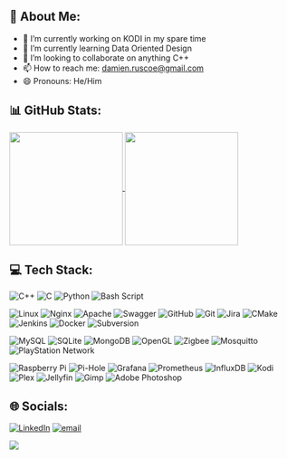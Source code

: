 ## 💫 About Me:

- 🔭 I’m currently working on KODI in my spare time
- 🌱 I’m currently learning Data Oriented Design
- 👯 I’m looking to collaborate on anything C++
- 📫 How to reach me: damien.ruscoe@gmail.com
- 😄 Pronouns: He/Him

## 📊 GitHub Stats:

<a href="https://github.com/anuraghazra/convoychat">
  <img height=200 align="center" src="https://nirzak-streak-stats.vercel.app/?user=damienruscoe&theme=dark&hide_border=true&mode=weekly&card_width=50%&hide_longest_streak=true" />
</a>
<a href="https://github.com/anuraghazra/github-readme-stats">
  <img height=200 align="center" src="https://github-readme-stats.vercel.app/api?username=damienruscoe&theme=dark&hide_border=true&card_width=50%&include_all_commits=true&count_private=true" />
</a>
<!--
<a href="https://github.com/anuraghazra/convoychat">
  <img height=200 align="center" src="https://github-readme-stats.vercel.app/api/top-langs?username=damienruscoe&theme=dark&hide_border=true&layout=compact&langs_count=8&card_width=100%&include_all_commits=true&count_private=false" />
</a>
-->

## 💻 Tech Stack:

![C++](https://img.shields.io/badge/c++-%2300599C.svg?style=plastic&logo=c%2B%2B&logoColor=white) ![C](https://img.shields.io/badge/c-%2300599C.svg?style=plastic&logo=c&logoColor=white) ![Python](https://img.shields.io/badge/python-3670A0?style=plastic&logo=python&logoColor=ffdd54) ![Bash Script](https://img.shields.io/badge/bash_script-%23121011.svg?style=plastic&logo=gnu-bash&logoColor=white) 

![Linux](https://img.shields.io/badge/Linux-%23121011.svg?style=plastic&logo=linux&logoColor=white) ![Nginx](https://img.shields.io/badge/nginx-%23009639.svg?style=plastic&logo=nginx&logoColor=white) ![Apache](https://img.shields.io/badge/apache-%23D42029.svg?style=plastic&logo=apache&logoColor=white) ![Swagger](https://img.shields.io/badge/-Swagger-%23Clojure?style=plastic&logo=swagger&logoColor=white) ![GitHub](https://img.shields.io/badge/github-%23121011.svg?style=plastic&logo=github&logoColor=white) ![Git](https://img.shields.io/badge/git-%23F05033.svg?style=plastic&logo=git&logoColor=white) ![Jira](https://img.shields.io/badge/jira-%230A0FFF.svg?style=plastic&logo=jira&logoColor=white) ![CMake](https://img.shields.io/badge/CMake-%23008FBA.svg?style=plastic&logo=cmake&logoColor=white) ![Jenkins](https://img.shields.io/badge/jenkins-%232C5263.svg?style=plastic&logo=jenkins&logoColor=white) ![Docker](https://img.shields.io/badge/docker-%230db7ed.svg?style=plastic&logo=docker&logoColor=white) ![Subversion](https://img.shields.io/badge/subversion-%809CC9.svg?style=plastic&logo=subversion&logoColor=white)

![MySQL](https://img.shields.io/badge/mysql-4479A1.svg?style=plastic&logo=mysql&logoColor=white) ![SQLite](https://img.shields.io/badge/sqlite-%2307405e.svg?style=plastic&logo=sqlite&logoColor=white) ![MongoDB](https://img.shields.io/badge/MongoDB-%234ea94b.svg?style=plastic&logo=mongodb&logoColor=white) ![OpenGL](https://img.shields.io/badge/OpenGL-white?logo=OpenGL&style=plastic) ![Zigbee](https://img.shields.io/badge/zigbee-%23EB0443.svg?style=plastic&logo=zigbee&logoColor=white) ![Mosquitto](https://img.shields.io/badge/mosquitto-%233C5280.svg?style=plastic&logo=eclipsemosquitto&logoColor=white) ![PlayStation Network](https://img.shields.io/badge/PSN-%230070D1.svg?style=plastic&logo=Playstation&logoColor=white)

![Raspberry Pi](https://img.shields.io/badge/-Raspberry_Pi-C51A4A?style=plastic&logo=Raspberry-Pi) ![Pi-Hole](https://img.shields.io/badge/pihole-%2396060C.svg?style=plastic&logo=pi-hole&logoColor=white) ![Grafana](https://img.shields.io/badge/grafana-%23F46800.svg?style=plastic&logo=grafana&logoColor=white) ![Prometheus](https://img.shields.io/badge/Prometheus-E6522C?style=plastic&logo=Prometheus&logoColor=white) ![InfluxDB](https://img.shields.io/badge/InfluxDB-22ADF6?style=plastic&logo=InfluxDB&logoColor=white) ![Kodi](https://img.shields.io/badge/Kodi-%230A0FFF.svg?style=plastic&logo=kodi&logoColor=white) ![Plex](https://img.shields.io/badge/plex-%23E5A00D.svg?style=plastic&logo=plex&logoColor=white) ![Jellyfin](https://img.shields.io/badge/jellyfin-%23000B25.svg?style=plastic&logo=Jellyfin&logoColor=00A4DC) ![Gimp](https://img.shields.io/badge/Gimp-657D8B?style=plastic&logo=gimp&logoColor=FFFFFF) ![Adobe Photoshop](https://img.shields.io/badge/adobe%20photoshop-%2331A8FF.svg?style=plastic&logo=adobe%20photoshop&logoColor=white)


## 🌐 Socials:
[![LinkedIn](https://img.shields.io/badge/LinkedIn-%230077B5.svg?logo=linkedin&logoColor=white)](https://linkedin.com/in/damien-ruscoe) [![email](https://img.shields.io/badge/Email-D14836?logo=gmail&logoColor=white)](mailto:damien.ruscoe@gmail.com) 


<!--
## 🏆 GitHub Trophies
![](https://github-profile-trophy.vercel.app/?username=damienruscoe&theme=vue&no-frame=true&no-bg=true&margin-w=4)

### ✍️ Random Dev Quote
![](https://quotes-github-readme.vercel.app/api?type=horizontal&theme=dark)

### 🔝 Top Contributed Repo
![](https://github-contributor-stats.vercel.app/api?username=damienruscoe&limit=5&theme=dark&combine_all_yearly_contributions=true)
-->

[![](https://visitcount.itsvg.in/api?id=damienruscoe&icon=2&color=0)](https://visitcount.itsvg.in)

